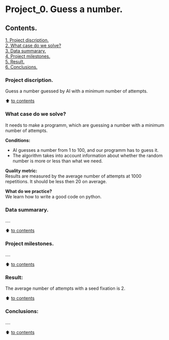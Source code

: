 # Project_0. Guess a number.

## Contents. 
[1. Project discription.](https://github.com/maxix63/sf_data_science/blob/main/Project_0/README.md#project-discription)  
[2. What case do we solve?](https://github.com/maxix63/sf_data_science/blob/main/Project_0/README.md#what-case-do-we-solve)  
[3. Data summarary.](https://github.com/maxix63/sf_data_science/blob/main/Project_0/README.md#data-summarary)  
[4. Project milestones.](https://github.com/maxix63/sf_data_science/blob/main/Project_0/README.md#project-milestones)  
[5. Result.](https://github.com/maxix63/sf_data_science/blob/main/Project_0/README.md#result)    
[6. Conclusions.](https://github.com/maxix63/sf_data_science/blob/main/Project_0/README.md#conclusions) 

### Project discription.   
Guess a number guessed by AI with a minimum number of attempts.

:arrow_up: [to contents](https://github.com/maxix63/sf_data_science/blob/main/Project_0/README.md#contents)


### What case do we solve?    
It needs to make a programm, which are guessing a number with a minimum number of attempts.

**Conditions:**  
- AI guesses a number from 1 to 100, and our programm has to guess it. 
- The algorithm takes into account information about whether the random number is more or less than what we need. 

**Quality metric:**     
Results are measured by the average number of attempts at 1000 repetitions. It should be less then 20 on average.

**What do we practice?**     
We learn how to write a good code on python.


### Data summarary.
....
  
:arrow_up: [to contents](https://github.com/maxix63/sf_data_science/blob/main/Project_0/README.md#contents)


### Project milestones.  
....

:arrow_up: [to contents](https://github.com/maxix63/sf_data_science/blob/main/Project_0/README.md#contents)


### Result:  
The average number of attempts with a seed fixation is 2.

:arrow_up: [to contents](https://github.com/maxix63/sf_data_science/blob/main/Project_0/README.md#contents)


### Conclusions:  
....

:arrow_up: [to contents](https://github.com/maxix63/sf_data_science/blob/main/Project_0/README.md#contents)
